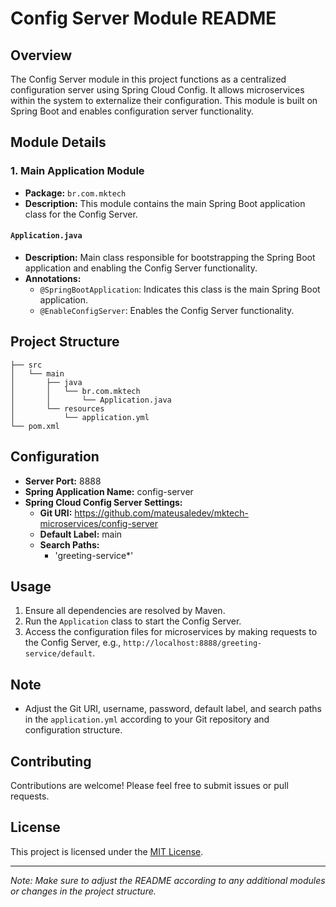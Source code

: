 # Config Server Module README

## Overview
The Config Server module in this project functions as a centralized configuration server using Spring Cloud Config. It allows microservices within the system to externalize their configuration. This module is built on Spring Boot and enables configuration server functionality.

## Module Details

### 1. Main Application Module
- **Package:** `br.com.mktech`
- **Description:** This module contains the main Spring Boot application class for the Config Server.

#### `Application.java`
- **Description:** Main class responsible for bootstrapping the Spring Boot application and enabling the Config Server functionality.
- **Annotations:**
    - `@SpringBootApplication`: Indicates this class is the main Spring Boot application.
    - `@EnableConfigServer`: Enables the Config Server functionality.

## Project Structure
```
├── src
│   └── main
│       ├── java
│       │   └── br.com.mktech
│       │       └── Application.java
│       └── resources
│           └── application.yml
└── pom.xml
```

## Configuration
- **Server Port:** 8888
- **Spring Application Name:** config-server
- **Spring Cloud Config Server Settings:**
    - **Git URI:** https://github.com/mateusaledev/mktech-microservices/config-server
    - **Default Label:** main
    - **Search Paths:**
        - 'greeting-service*'

## Usage
1. Ensure all dependencies are resolved by Maven.
2. Run the `Application` class to start the Config Server.
3. Access the configuration files for microservices by making requests to the Config Server, e.g., `http://localhost:8888/greeting-service/default`.

## Note
- Adjust the Git URI, username, password, default label, and search paths in the `application.yml` according to your Git repository and configuration structure.

## Contributing
Contributions are welcome! Please feel free to submit issues or pull requests.

## License
This project is licensed under the [MIT License](LICENSE).

---

*Note: Make sure to adjust the README according to any additional modules or changes in the project structure.*